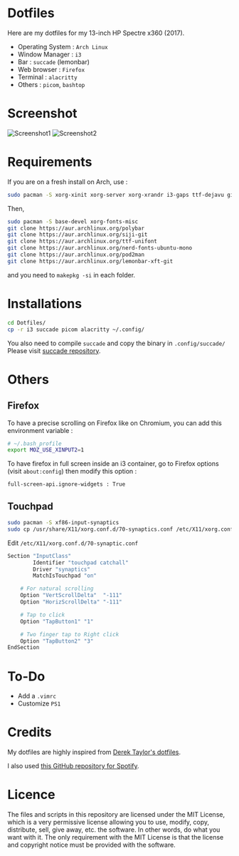 # Dotfiles

Here are my dotfiles for my 13-inch HP Spectre x360 (2017).

- Operating System : ``Arch Linux``
- Window Manager : ``i3``
- Bar : ``succade`` (lemonbar)
- Web browser : ``Firefox``
- Terminal : ``alacritty``
- Others : ``picom``, ``bashtop``

# Screenshot

![Screenshot1](/Screenshot_1.png?raw=true "My workspace")
![Screenshot2](/Screenshot_2.png?raw=true "My workspace")

# Requirements

If you are on a fresh install on Arch, use :

```bash
sudo pacman -S xorg-xinit xorg-server xorg-xrandr i3-gaps ttf-dejavu git base-devel dmenu ttf-ubuntu-font-family ttf-font-awesome python-pip archlinux-keyring xfce4-terminal firefox feh imagemagick xorg-xprop
```

Then,

```bash
sudo pacman -S base-devel xorg-fonts-misc
git clone https://aur.archlinux.org/polybar
git clone https://aur.archlinux.org/siji-git
git clone https://aur.archlinux.org/ttf-unifont
git clone https://aur.archlinux.org/nerd-fonts-ubuntu-mono
git clone https://aur.archlinux.org/pod2man
git clone https://aur.archlinux.org/lemonbar-xft-git
```

and you need to ``makepkg -si`` in each folder.

# Installations

```bash
cd Dotfiles/
cp -r i3 succade picom alacritty ~/.config/
```

You also need to compile ``succade`` and copy the binary in ``.config/succade/``
Please visit [succade repository](https://github.com/domsson/succade).

# Others
## Firefox

To have a precise scrolling on Firefox like on Chromium,
you can add this environment variable :

```bash
# ~/.bash_profile
export MOZ_USE_XINPUT2=1
```

To have firefox in full screen inside an i3 container,
go to Firefox options (visit ``about:config``) then
modify this option :
```
full-screen-api.ignore-widgets : True
```

## Touchpad

```bash
sudo pacman -S xf86-input-synaptics
sudo cp /usr/share/X11/xorg.conf.d/70-synaptics.conf /etc/X11/xorg.conf.d
```

Edit ``/etc/X11/xorg.conf.d/70-synaptic.conf``

```bash
Section "InputClass"
        Identifier "touchpad catchall"
        Driver "synaptics"
        MatchIsTouchpad "on"

	# For natural scrolling
	Option "VertScrollDelta"  "-111"
	Option "HorizScrollDelta" "-111"

	# Tap to click
	Option "TapButton1" "1"

	# Two finger tap to Right click
	Option "TapButton2" "3"
EndSection
```

# To-Do

- Add a ``.vimrc``
- Customize ``PS1``


# Credits

My dotfiles are highly inspired from [Derek Taylor's dotfiles](https://gitlab.com/dwt1/dotfiles).

I also used [this GitHub repository for Spotify](https://github.com/Jvanrhijn/polybar-spotify).

# Licence

The files and scripts in this repository are licensed under the MIT License, which is a very permissive license allowing you to use, modify, copy, distribute, sell, give away, etc. the software. In other words, do what you want with it. The only requirement with the MIT License is that the license and copyright notice must be provided with the software.
